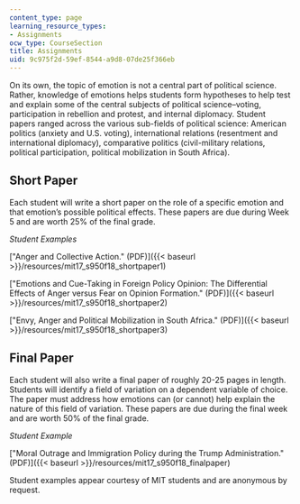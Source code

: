 ```yaml
---
content_type: page
learning_resource_types:
- Assignments
ocw_type: CourseSection
title: Assignments
uid: 9c975f2d-59ef-8544-a9d8-07de25f366eb
---
```


On its own, the topic of emotion is not a central part of political science. Rather, knowledge of emotions helps students form hypotheses to help test and explain some of the central subjects of political science–voting, participation in rebellion and protest, and internal diplomacy. Student papers ranged across the various sub-fields of political science: American politics (anxiety and U.S. voting), international relations (resentment and international diplomacy), comparative politics (civil-military relations, political participation, political mobilization in South Africa).

Short Paper 
------------

Each student will write a short paper on the role of a specific emotion and that emotion’s possible political effects. These papers are due during Week 5 and are worth 25% of the final grade.

_Student Examples_

["Anger and Collective Action." (PDF)]({{< baseurl >}}/resources/mit17_s950f18_shortpaper1)

["Emotions and Cue-Taking in Foreign Policy Opinion: The Differential Effects of Anger versus Fear on Opinion Formation." (PDF)]({{< baseurl >}}/resources/mit17_s950f18_shortpaper2)

["Envy, Anger and Political Mobilization in South Africa." (PDF)]({{< baseurl >}}/resources/mit17_s950f18_shortpaper3)

Final Paper 
------------

Each student will also write a final paper of roughly 20-25 pages in length. Students will identify a field of variation on a dependent variable of choice. The paper must address how emotions can (or cannot) help explain the nature of this field of variation. These papers are due during the final week and are worth 50% of the final grade.

_Student Example_

["Moral Outrage and Immigration Policy during the Trump Administration." (PDF)]({{< baseurl >}}/resources/mit17_s950f18_finalpaper)

Student examples appear courtesy of MIT students and are anonymous by request.